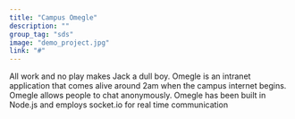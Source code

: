 ```yaml
---
title: "Campus Omegle"
description: ""
group_tag: "sds"
image: "demo_project.jpg" 
link: "#"
---
```


All work and no play makes Jack a dull boy. Omegle is an intranet application that comes alive around 2am when the campus internet begins. Omegle allows people to chat anonymously. Omegle has been built in Node.js and employs socket.io for real time communication 